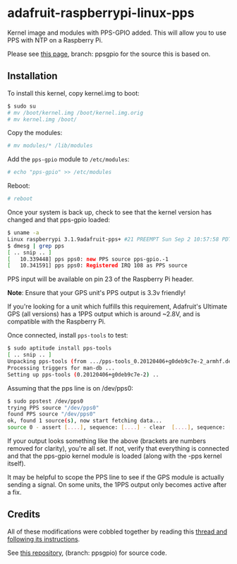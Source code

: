 # adafruit-raspberrypi-linux-pps

Kernel image and modules with PPS-GPIO added. This will allow you to use PPS with NTP on a Raspberry Pi.

Please see [this page](https://github.com/davidk/adafruit-raspberrypi-linux), branch: ppsgpio for the source 
this is based on.

## Installation

To install this kernel, copy kernel.img to boot:

```bash
$ sudo su
# mv /boot/kernel.img /boot/kernel.img.orig
# mv kernel.img /boot/
```

Copy the modules:

```bash
# mv modules/* /lib/modules
```

Add the `pps-gpio` module to `/etc/modules`:

```bash
# echo "pps-gpio" >> /etc/modules
```

Reboot:

```bash
# reboot
```

Once your system is back up, check to see that the kernel version has changed and that pps-gpio loaded:

```bash
$ uname -a
Linux raspberrypi 3.1.9adafruit-pps+ #21 PREEMPT Sun Sep 2 10:57:58 PDT 2012 armv6l GNU/Linux
$ dmesg | grep pps
[ .. snip .. ]
[   10.339448] pps pps0: new PPS source pps-gpio.-1
[   10.341591] pps pps0: Registered IRQ 108 as PPS source
```

PPS input will be available on pin 23 of the Raspberry Pi header. 

**Note**: Ensure that your GPS unit's PPS output is 3.3v friendly! 

If you're looking for a unit which fulfills this requirement, Adafruit's Ultimate GPS (all versions) 
has a 1PPS output which is around ~2.8V, and is compatible with the Raspberry Pi.

Once connected, install `pps-tools` to test:

```bash
$ sudo aptitude install pps-tools
[ .. snip .. ]
Unpacking pps-tools (from .../pps-tools_0.20120406+g0deb9c7e-2_armhf.deb) ...
Processing triggers for man-db ...
Setting up pps-tools (0.20120406+g0deb9c7e-2) ..
```
Assuming that the pps line is on /dev/pps0:

```bash
$ sudo ppstest /dev/pps0
trying PPS source "/dev/pps0"
found PPS source "/dev/pps0"
ok, found 1 source(s), now start fetching data...
source 0 - assert [....], sequence: [....] - clear  [....], sequence: [....]
```

If your output looks something like the above (brackets are numbers removed for clarity), you're all set. If not, 
verify that everything is connected and that the pps-gpio kernel module is loaded (along with the -pps kernel itself).

It may be helpful to scope the PPS line to see if the GPS module is actually sending a signal. On some units, the 1PPS
output only becomes active after a fix.

## Credits
All of these modifications were cobbled together by reading this [thread and following its instructions](http://www.raspberrypi.org/phpBB3/viewtopic.php?f=9&t=1970).

See [this repository](https://github.com/davidk/adafruit-raspberrypi-linux), (branch: ppsgpio) for source code.